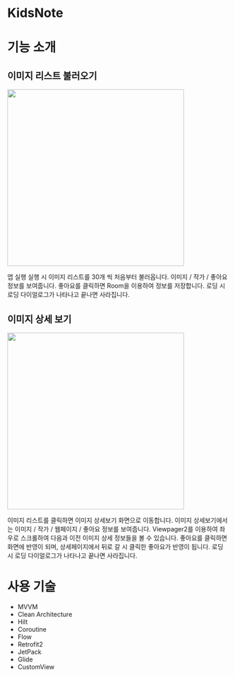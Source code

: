 # KidsNote

# 기능 소개

## 이미지 리스트 불러오기

<img src="https://user-images.githubusercontent.com/85272794/211606755-6daa5fe2-e682-4fc7-9a60-ec5b1e486276.jpg" width="400" />

앱 실행 실행 시 이미지 리스트를 30개 씩 처음부터 불러옵니다.
이미지 / 작가 / 좋아요 정보를 보여줍니다.
좋아요를 클릭하면 Room을 이용하여 정보를 저장합니다.
로딩 시 로딩 다이얼로그가 나타나고 끝나면 사라집니다.

## 이미지 상세 보기

<img src="https://user-images.githubusercontent.com/85272794/211606209-ba7e22cc-8c1d-49b9-a84d-e487a3d1917b.jpg" width="400" />

이미지 리스트를 클릭하면 이미지 상세보기 화면으로 이동합니다.
이미지 상세보기에서는 이미지 / 작가 / 웹페이지 / 좋아요 정보를 보여줍니다.
Viewpager2를 이용하여 좌우로 스크롤하여 다음과 이전 이미지 상세 정보들을 볼 수 있습니다.
좋아요를 클릭하면 화면에 반영이 되며, 상세페이지에서 뒤로 갈 시 클릭한 좋아요가 반영이 됩니다.
로딩 시 로딩 다이얼로그가 나타나고 끝나면 사라집니다.

# 사용 기술

* MVVM
* Clean Architecture
* Hilt
* Coroutine
* Flow
* Retrofit2
* JetPack
* Glide
* CustomView



